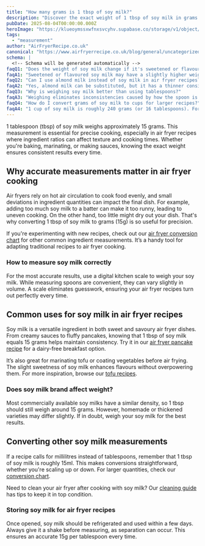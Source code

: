 ```yaml
---
title: "How many grams is 1 tbsp of soy milk?"
description: "Discover the exact weight of 1 tbsp of soy milk in grams for perfect air fryer recipes. Get accurate conversions and cooking tips!"
pubDate: 2025-08-04T00:00:00.000Z
heroImage: "https://klueoymssxwfnxsvcyhv.supabase.co/storage/v1/object/public/Shmucket/how-many-grams-is-1-tbsp-of-soy-milk.webp"
tags:
  - "measurement"
author: "AirFryerRecipe.co.uk"
canonical: "https://www.airfryerrecipe.co.uk/blog/general/uncategorized/how-many-grams-is-1-tbsp-of-soy-milk"
schema: |
  <!-- Schema will be generated automatically -->
faqQ1: "Does the weight of soy milk change if it's sweetened or flavoured?"
faqA1: "Sweetened or flavoured soy milk may have a slightly higher weight due to added sugars or thickeners. However, the difference is minimal—around 1-2 grams per tablespoon. For precise baking, stick to plain, unsweetened soy milk unless the recipe specifies otherwise."
faqQ2: "Can I use almond milk instead of soy milk in air fryer recipes?"
faqA2: "Yes, almond milk can be substituted, but it has a thinner consistency. 1 tbsp of almond milk weighs about 12 grams, so adjust quantities accordingly. Keep in mind that flavour and texture may vary slightly in the final dish."
faqQ3: "Why is weighing soy milk better than using tablespoons?"
faqA3: "Weighing eliminates inconsistencies caused by how the spoon is filled (level or heaped). Digital scales ensure accuracy, which is crucial for air fryer recipes where precise ratios affect cooking time and texture."
faqQ4: "How do I convert grams of soy milk to cups for larger recipes?"
faqA4: "1 cup of soy milk is roughly 240 grams (or 16 tablespoons). For exact measurements, use a scale or refer to our <a href=https://www.airfryerrecipe.co.uk/air-fryer-conversion-chart>conversion chart</a>. This helps when scaling up batters or sauces for air frying."
---
```

<p>1 tablespoon (tbsp) of soy milk weighs approximately 15 grams. This measurement is essential for precise cooking, especially in air fryer recipes where ingredient ratios can affect texture and cooking times. Whether you're baking, marinating, or making sauces, knowing the exact weight ensures consistent results every time.</p>  

<h2>Why accurate measurements matter in air fryer cooking</h2>  
<p>Air fryers rely on hot air circulation to cook food evenly, and small deviations in ingredient quantities can impact the final dish. For example, adding too much soy milk to a batter can make it too runny, leading to uneven cooking. On the other hand, too little might dry out your dish. That's why converting 1 tbsp of soy milk to grams (15g) is so useful for precision.</p>  

<p>If you're experimenting with new recipes, check out our <a href=https://www.airfryerrecipe.co.uk/air-fryer-conversion-chart>air fryer conversion chart</a> for other common ingredient measurements. It’s a handy tool for adapting traditional recipes to air fryer cooking.</p>  

<h3>How to measure soy milk correctly</h3>  
<p>For the most accurate results, use a digital kitchen scale to weigh your soy milk. While measuring spoons are convenient, they can vary slightly in volume. A scale eliminates guesswork, ensuring your air fryer recipes turn out perfectly every time.</p>  

<h2>Common uses for soy milk in air fryer recipes</h2>  
<p>Soy milk is a versatile ingredient in both sweet and savoury air fryer dishes. From creamy sauces to fluffy pancakes, knowing that 1 tbsp of soy milk equals 15 grams helps maintain consistency. Try it in our <a href=https://www.airfryerrecipe.co.uk/recipes>air fryer pancake recipe</a> for a dairy-free breakfast option.</p>  

<p>It’s also great for marinating tofu or coating vegetables before air frying. The slight sweetness of soy milk enhances flavours without overpowering them. For more inspiration, browse our <a href=https://www.airfryerrecipe.co.uk/recipe-category/tofu>tofu recipes</a>.</p>  

<h3>Does soy milk brand affect weight?</h3>  
<p>Most commercially available soy milks have a similar density, so 1 tbsp should still weigh around 15 grams. However, homemade or thickened varieties may differ slightly. If in doubt, weigh your soy milk for the best results.</p>  

<h2>Converting other soy milk measurements</h2>  
<p>If a recipe calls for millilitres instead of tablespoons, remember that 1 tbsp of soy milk is roughly 15ml. This makes conversions straightforward, whether you're scaling up or down. For larger quantities, check our <a href=https://www.airfryerrecipe.co.uk/air-fryer-conversion-chart>conversion chart</a>.</p>  

<p>Need to clean your air fryer after cooking with soy milk? Our <a href=https://www.airfryerrecipe.co.uk/air-fryer-cleaner>cleaning guide</a> has tips to keep it in top condition.</p>  

<h3>Storing soy milk for air fryer recipes</h3>  
<p>Once opened, soy milk should be refrigerated and used within a few days. Always give it a shake before measuring, as separation can occur. This ensures an accurate 15g per tablespoon every time.</p>
